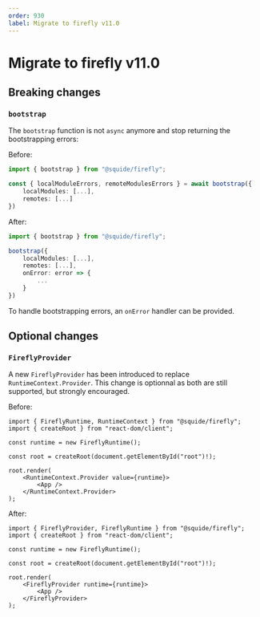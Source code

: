 ```yaml
---
order: 930
label: Migrate to firefly v11.0
---
```


# Migrate to firefly v11.0

## Breaking changes

### `bootstrap`

The `bootstrap` function is not `async` anymore and stop returning the bootstrapping errors:

Before:

```ts
import { bootstrap } from "@squide/firefly";

const { localModuleErrors, remoteModulesErrors } = await bootstrap({
    localModules: [...],
    remotes: [...]
})
```

After:

```ts
import { bootstrap } from "@squide/firefly";

bootstrap({
    localModules: [...],
    remotes: [...],
    onError: error => {
        ...
    } 
})
```

To handle bootstrapping errors, an `onError` handler can be provided.

## Optional changes

### `FireflyProvider`

A new `FireflyProvider` has been introduced to replace `RuntimeContext.Provider`. This change is optionnal as both are still supported, but strongly encouraged.

Before:

```tsx
import { FireflyRuntime, RuntimeContext } from "@squide/firefly";
import { createRoot } from "react-dom/client";

const runtime = new FireflyRuntime();

const root = createRoot(document.getElementById("root")!);

root.render(
    <RuntimeContext.Provider value={runtime}>
        <App />
    </RuntimeContext.Provider>
);
```

After:

```tsx
import { FireflyProvider, FireflyRuntime } from "@squide/firefly";
import { createRoot } from "react-dom/client";

const runtime = new FireflyRuntime();

const root = createRoot(document.getElementById("root")!);

root.render(
    <FireflyProvider runtime={runtime}>
        <App />
    </FireflyProvider>
);
```
